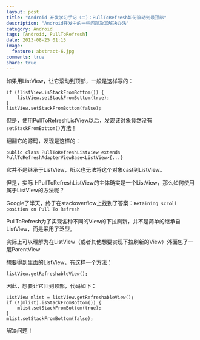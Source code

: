 ```yaml
---
layout: post
title: "Android 开发学习手记（二）：PullToRefresh如何滚动到最顶部"
description: "Android开发中的一些问题及其解决办法"
category: Android
tags: [Android, PullToRefresh]
date: 2013-08-25 01:15
image:
  feature: abstract-6.jpg
comments: true
share: true
---
```


如果用ListView，让它滚动到顶部，一般是这样写的：

	if (!listView.isStackFromBottom()) {
		listView.setStackFromBottom(true);
	}
	listView.setStackFromBottom(false);

但是，使用PullToRefreshListView以后，发现该对象竟然没有`setStackFromBottom()`方法！

翻翻它的源码，发现是这样的：

	public class PullToRefreshListView extends PullToRefreshAdapterViewBase<ListView>{...}

它并不是继承于ListView，所以也无法将这个对象cast到ListView。

但是，实际上PullToRefreshListView的主体确实是一个ListView，那么如何使用属于ListView的方法呢？

Google了半天，终于在stackoverflow上找到了答案：`Retaining scroll position on Pull To Refresh`

PullToRefresh为了实现各种不同的View的下拉刷新，并不是简单的继承自ListView，而是采用了泛型。

实际上可以理解为在ListView（或者其他想要实现下拉刷新的View）外面包了一层ParentView

想要得到里面的ListView，有这样一个方法：

	listView.getRefreshableView();

因此，想要让它回到顶部，代码如下：

	ListView mlist = listView.getRefreshableView();
	if (!(mlist).isStackFromBottom()) {
		mlist.setStackFromBottom(true);
	}
	mlist.setStackFromBottom(false);

解决问题！